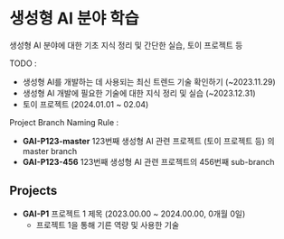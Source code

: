 # 생성형 AI 분야 학습

생성형 AI 분야에 대한 기초 지식 정리 및 간단한 실습, 토이 프로젝트 등

TODO :
* 생성형 AI를 개발하는 데 사용되는 최신 트렌드 기술 확인하기 (~2023.11.29)
* 생성형 AI 개발에 필요한 기술에 대한 지식 정리 및 실습 (~2023.12.31)
* 토이 프로젝트 (2024.01.01 ~ 02.04)

Project Branch Naming Rule :
* **GAI-P123-master** 123번째 생성형 AI 관련 프로젝트 (토이 프로젝트 등) 의 master branch 
* **GAI-P123-456** 123번째 생성형 AI 관련 프로젝트의 456번째 sub-branch

## Projects
* **GAI-P1** 프로젝트 1 제목 (2023.00.00 ~ 2024.00.00, 0개월 0일)
  * 프로젝트 1을 통해 기른 역량 및 사용한 기술